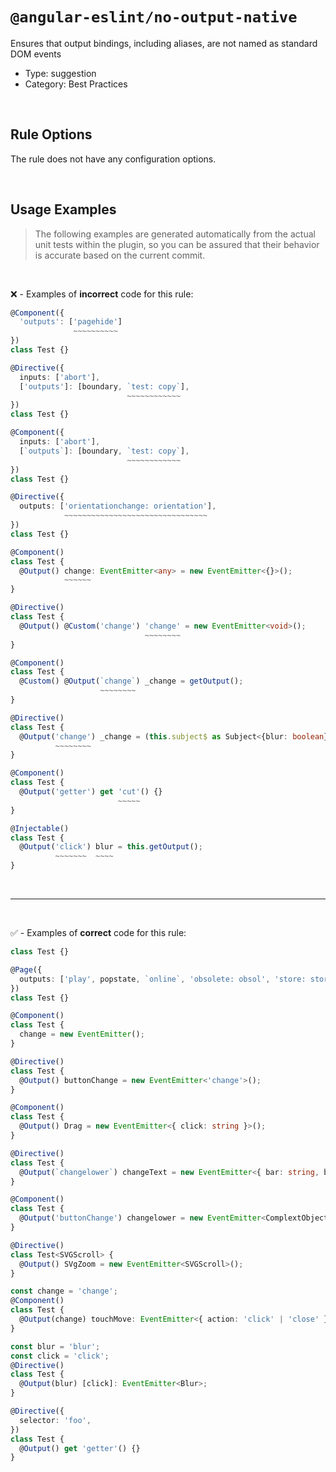 <!--

  DO NOT EDIT.

  This markdown file was autogenerated using a mixture of the following files as the source of truth for its data:
  - ../../src/rules/no-output-native.ts
  - ../../tests/rules/no-output-native/cases.ts

  In order to update this file, it is therefore those files which need to be updated, as well as potentially the generator script:
  - ../../../../tools/scripts/generate-rule-docs.ts

-->

# `@angular-eslint/no-output-native`

Ensures that output bindings, including aliases, are not named as standard DOM events

- Type: suggestion
- Category: Best Practices

<br>

## Rule Options

The rule does not have any configuration options.

<br>

## Usage Examples

> The following examples are generated automatically from the actual unit tests within the plugin, so you can be assured that their behavior is accurate based on the current commit.

<br>

❌ - Examples of **incorrect** code for this rule:

```ts
@Component({
  'outputs': ['pagehide']
              ~~~~~~~~~~
})
class Test {}
```

```ts
@Directive({
  inputs: ['abort'],
  ['outputs']: [boundary, `test: copy`],
                          ~~~~~~~~~~~~
})
class Test {}
```

```ts
@Component({
  inputs: ['abort'],
  [`outputs`]: [boundary, `test: copy`],
                          ~~~~~~~~~~~~
})
class Test {}
```

```ts
@Directive({
  outputs: ['orientationchange: orientation'],
            ~~~~~~~~~~~~~~~~~~~~~~~~~~~~~~~~
})
class Test {}
```

```ts
@Component()
class Test {
  @Output() change: EventEmitter<any> = new EventEmitter<{}>();
            ~~~~~~
}
```

```ts
@Directive()
class Test {
  @Output() @Custom('change') 'change' = new EventEmitter<void>();
                              ~~~~~~~~
}
```

```ts
@Component()
class Test {
  @Custom() @Output(`change`) _change = getOutput();
                    ~~~~~~~~
}
```

```ts
@Directive()
class Test {
  @Output('change') _change = (this.subject$ as Subject<{blur: boolean}>).pipe();
          ~~~~~~~~
}
```

```ts
@Component()
class Test {
  @Output('getter') get 'cut'() {}
                        ~~~~~
}
```

```ts
@Injectable()
class Test {
  @Output('click') blur = this.getOutput();
          ~~~~~~~  ~~~~
}
```

<br>

---

<br>

✅ - Examples of **correct** code for this rule:

```ts
class Test {}
```

```ts
@Page({
  outputs: ['play', popstate, `online`, 'obsolete: obsol', 'store: storage'],
})
class Test {}
```

```ts
@Component()
class Test {
  change = new EventEmitter();
}
```

```ts
@Directive()
class Test {
  @Output() buttonChange = new EventEmitter<'change'>();
}
```

```ts
@Component()
class Test {
  @Output() Drag = new EventEmitter<{ click: string }>();
}
```

```ts
@Directive()
class Test {
  @Output(`changelower`) changeText = new EventEmitter<{ bar: string, blur: string }>();
}
```

```ts
@Component()
class Test {
  @Output('buttonChange') changelower = new EventEmitter<ComplextObject>();
}
```

```ts
@Directive()
class Test<SVGScroll> {
  @Output() SVgZoom = new EventEmitter<SVGScroll>();
}
```

```ts
const change = 'change';
@Component()
class Test {
  @Output(change) touchMove: EventEmitter<{ action: 'click' | 'close' }> = new EventEmitter<{ action: 'click' | 'close' }>();
}
```

```ts
const blur = 'blur';
const click = 'click';
@Directive()
class Test {
  @Output(blur) [click]: EventEmitter<Blur>;
}
```

```ts
@Directive({
  selector: 'foo',
})
class Test {
  @Output() get 'getter'() {}
}
```
